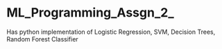 # ML_Programming_Assgn_2_
Has python implementation of Logistic Regression, SVM, Decision Trees, Random Forest Classifier
